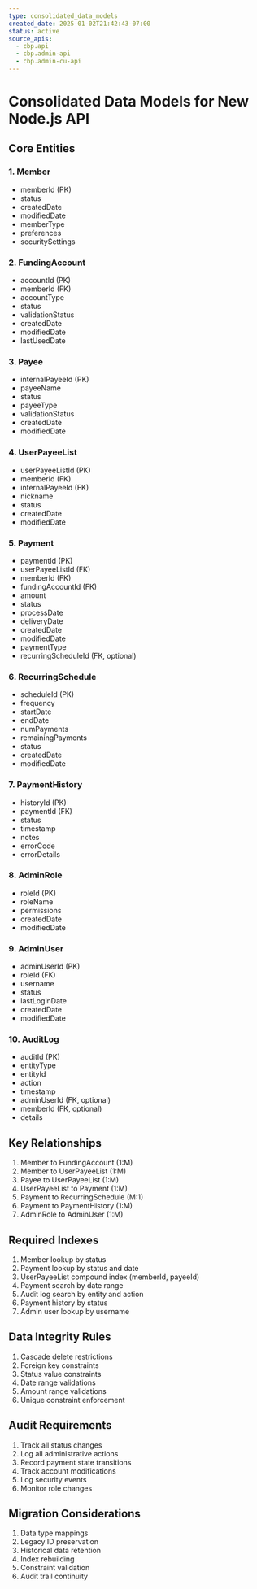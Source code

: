 ```yaml
---
type: consolidated_data_models
created_date: 2025-01-02T21:42:43-07:00
status: active
source_apis:
  - cbp.api
  - cbp.admin-api
  - cbp.admin-cu-api
---
```


# Consolidated Data Models for New Node.js API

## Core Entities

### 1. Member
- memberId (PK)
- status
- createdDate
- modifiedDate
- memberType
- preferences
- securitySettings

### 2. FundingAccount
- accountId (PK)
- memberId (FK)
- accountType
- status
- validationStatus
- createdDate
- modifiedDate
- lastUsedDate

### 3. Payee
- internalPayeeId (PK)
- payeeName
- status
- payeeType
- validationStatus
- createdDate
- modifiedDate

### 4. UserPayeeList
- userPayeeListId (PK)
- memberId (FK)
- internalPayeeId (FK)
- nickname
- status
- createdDate
- modifiedDate

### 5. Payment
- paymentId (PK)
- userPayeeListId (FK)
- memberId (FK)
- fundingAccountId (FK)
- amount
- status
- processDate
- deliveryDate
- createdDate
- modifiedDate
- paymentType
- recurringScheduleId (FK, optional)

### 6. RecurringSchedule
- scheduleId (PK)
- frequency
- startDate
- endDate
- numPayments
- remainingPayments
- status
- createdDate
- modifiedDate

### 7. PaymentHistory
- historyId (PK)
- paymentId (FK)
- status
- timestamp
- notes
- errorCode
- errorDetails

### 8. AdminRole
- roleId (PK)
- roleName
- permissions
- createdDate
- modifiedDate

### 9. AdminUser
- adminUserId (PK)
- roleId (FK)
- username
- status
- lastLoginDate
- createdDate
- modifiedDate

### 10. AuditLog
- auditId (PK)
- entityType
- entityId
- action
- timestamp
- adminUserId (FK, optional)
- memberId (FK, optional)
- details

## Key Relationships

1. Member to FundingAccount (1:M)
2. Member to UserPayeeList (1:M)
3. Payee to UserPayeeList (1:M)
4. UserPayeeList to Payment (1:M)
5. Payment to RecurringSchedule (M:1)
6. Payment to PaymentHistory (1:M)
7. AdminRole to AdminUser (1:M)

## Required Indexes

1. Member lookup by status
2. Payment lookup by status and date
3. UserPayeeList compound index (memberId, payeeId)
4. Payment search by date range
5. Audit log search by entity and action
6. Payment history by status
7. Admin user lookup by username

## Data Integrity Rules

1. Cascade delete restrictions
2. Foreign key constraints
3. Status value constraints
4. Date range validations
5. Amount range validations
6. Unique constraint enforcement

## Audit Requirements

1. Track all status changes
2. Log all administrative actions
3. Record payment state transitions
4. Track account modifications
5. Log security events
6. Monitor role changes

## Migration Considerations

1. Data type mappings
2. Legacy ID preservation
3. Historical data retention
4. Index rebuilding
5. Constraint validation
6. Audit trail continuity
